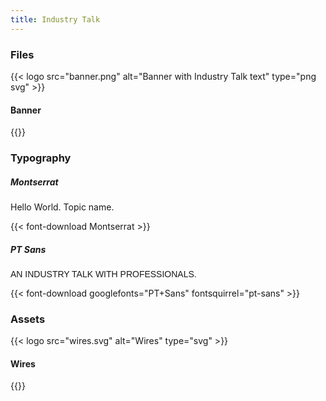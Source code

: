 ```yaml
---
title: Industry Talk
---
```


### Files
{{< logo src="banner.png" alt="Banner with Industry Talk text" type="png svg" >}}
<h4>Banner</h4>
{{</ logo >}}

<link href="https://fonts.googleapis.com/css?family=PT+Sans" rel="stylesheet">

### Typography

##### Montserrat
<span class="display-4">Hello World. Topic name.</span>

{{< font-download Montserrat >}}

##### PT Sans
<span class="display-4" style="font-family:'PT Sans',sans-serif;text-transform:uppercase">An Industry Talk with Professionals.</span>

{{< font-download googlefonts="PT+Sans" fontsquirrel="pt-sans" >}}

### Assets
{{< logo src="wires.svg" alt="Wires" type="svg" >}}
<h4>Wires</h4>
{{</ logo >}}
